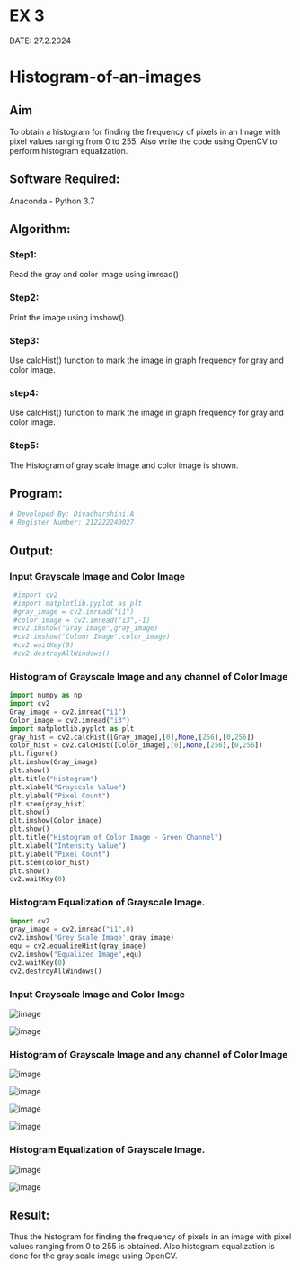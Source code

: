 # EX 3                                           
DATE: 27.2.2024                                                                                                                   
                   
# Histogram-of-an-images
## Aim
To obtain a histogram for finding the frequency of pixels in an Image with pixel values ranging from 0 to 255. Also write the code using OpenCV to perform histogram equalization.

## Software Required:
Anaconda - Python 3.7

## Algorithm:
### Step1:
Read the gray and color image using imread()

### Step2:
Print the image using imshow().


### Step3:
Use calcHist() function to mark the image in graph frequency for gray and color image.

### step4:
Use calcHist() function to mark the image in graph frequency for gray and color image.

### Step5:
The Histogram of gray scale image and color image is shown.


## Program:
```python
# Developed By: Divadharshini.A
# Register Number: 212222240027


```
## Output:
### Input Grayscale Image and Color Image
```python
 #import cv2
 #import matplotlib.pyplot as plt
 #gray_image = cv2.imread("i1")
 #color_image = cv2.imread("i3",-1)
 #cv2.imshow("Gray Image",gray_image)
 #cv2.imshow("Colour Image",color_image)
 #cv2.waitKey(0)
 #cv2.destroyAllWindows()

```
### Histogram of Grayscale Image and any channel of Color Image
```python
import numpy as np
import cv2
Gray_image = cv2.imread("i1")
Color_image = cv2.imread("i3")
import matplotlib.pyplot as plt
gray_hist = cv2.calcHist([Gray_image],[0],None,[256],[0,256])
color_hist = cv2.calcHist([Color_image],[0],None,[256],[0,256])
plt.figure()
plt.imshow(Gray_image)
plt.show()
plt.title("Histogram")
plt.xlabel("Grayscale Value")
plt.ylabel("Pixel Count")
plt.stem(gray_hist)
plt.show()
plt.imshow(Color_image)
plt.show()
plt.title("Histogram of Color Image - Green Channel")
plt.xlabel("Intensity Value")
plt.ylabel("Pixel Count")
plt.stem(color_hist)
plt.show()
cv2.waitKey(0)
```


### Histogram Equalization of Grayscale Image.
```python
import cv2
gray_image = cv2.imread("i1",0)
cv2.imshow('Grey Scale Image',gray_image)
equ = cv2.equalizeHist(gray_image)
cv2.imshow("Equalized Image",equ)
cv2.waitKey(0)
cv2.destroyAllWindows()
```

### Input Grayscale Image and Color Image

![image](https://github.com/divyadharshiniddanbarasu/Histogram-of-an-images/assets/119393424/9801f458-1295-4faf-87af-2e1380afbdb7)


![image](https://github.com/divyadharshiniddanbarasu/Histogram-of-an-images/assets/119393424/46ef8bc9-bd11-4550-930b-3137d5aabeae)


### Histogram of Grayscale Image and any channel of Color Image

![image](https://github.com/divyadharshiniddanbarasu/Histogram-of-an-images/assets/119393424/93e79803-f95d-4557-b9dc-be8c485061d1)


![image](https://github.com/divyadharshiniddanbarasu/Histogram-of-an-images/assets/119393424/23323c55-041d-49a9-8cc8-733c096d7202)

![image](https://github.com/divyadharshiniddanbarasu/Histogram-of-an-images/assets/119393424/338f813f-fa85-40e3-86e6-6337cc8adde5)

![image](https://github.com/divyadharshiniddanbarasu/Histogram-of-an-images/assets/119393424/4e2a1931-408e-4b86-af8a-db3d8454f9ab)


### Histogram Equalization of Grayscale Image.

![image](https://github.com/divyadharshiniddanbarasu/Histogram-of-an-images/assets/119393424/fd932d53-3972-4543-8cab-5bb909df78b9)

![image](https://github.com/divyadharshiniddanbarasu/Histogram-of-an-images/assets/119393424/58f64f5c-b22e-4b9d-b5d0-41a01ea9e485)


## Result: 
Thus the histogram for finding the frequency of pixels in an image with pixel values ranging from 0 to 255 is obtained. Also,histogram equalization is done for the gray scale image using OpenCV.
